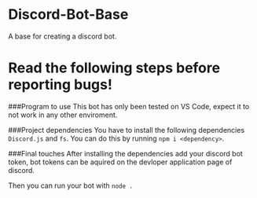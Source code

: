 # Discord-Bot-Base
 A base for creating a discord bot.
 
# Read the following steps before reporting bugs!
###Program to use
This bot has only been tested on VS Code, expect it to not work in any other enviroment.

###Project dependencies
You have to install the following dependencies `Discord.js` and `fs`. You can do this by running `npm i <dependency>`.

###Final touches
After installing the dependencies add your discord bot token, bot tokens can be aquired on the devloper application page of discord.

Then you can run your bot with `node .`
